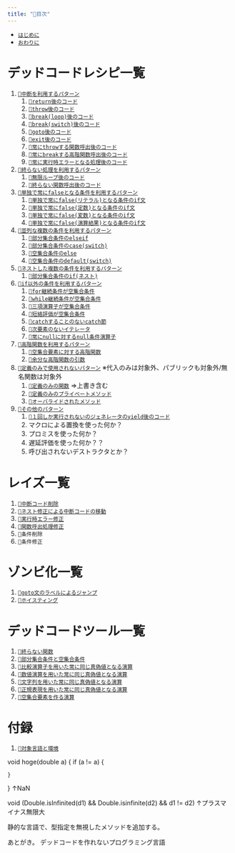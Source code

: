 ```yaml
---
title: "📑目次"
---
```


- [`はじめに`](./introduction)
- [`おわりに`](./afterword)

# デッドコードレシピ一覧

1. [`🔖中断を利用するパターン`](./p_after)
    1. [`🧪return後のコード`](./r_after_return)
    1. [`🧪throw後のコード`](./r_after_throw)
    1. [`🧪break(loop)後のコード`](./r_after_loop_break)
    1. [`🧪break(switch)後のコード`](./r_after_switch_break)
    1. [`🧪goto後のコード`](./r_after_goto)
    1. [`🧪exit後のコード`](./r_after_exit)
    1. [`🧪常にthrowする関数呼出後のコード`](./r_after_func_throw)
    1. [`🧪常にbreakする高階関数呼出後のコード`](./r_after_break_yield)
    1. [`🧪常に実行時エラーとなる処理後のコード`](./r_after_runtime_error)
1. [`🔖終らない処理を利用するパターン`](./p_forever)
    1. [`🧪無限ループ後のコード`](./r_forever_loop)
    1. [`🧪終らない関数呼出後のコード`](./r_forever_func)
1. [`🔖単独で常にfalseとなる条件を利用するパターン`](./p_simple_if)
    1. [`🧪単独で常にfalse(リテラル)となる条件のif文`](./r_simple_if_literal)
    1. [`🧪単独で常にfalse(定数)となる条件のif文`](./r_simple_if_const)
    1. [`🧪単独で常にfalse(変数)となる条件のif文`](./r_simple_if_variable)
    1. [`🧪単独で常にfalse(演算結果)となる条件のif文`](./r_simple_if_operation)
1. [`🔖並列な複数の条件を利用するパターン`](./p_parallel_if)
    1. [`🧪部分集合条件のelseif`](./r_parallel_elseif)
    1. [`🧪部分集合条件のcase(switch)`](./r_parallel_switch_case)
    1. [`🧪空集合条件のelse`](./r_parallel_else)
    1. [`🧪空集合条件のdefault(switch)`](./r_parallel_switch_default)
1. [`🔖ネストした複数の条件を利用するパターン`](./p_nest_if)
    1. [`🧪部分集合条件のif(ネスト)`](./r_nest_if)
1. [`🔖if以外の条件を利用するパターン`](./p_cond_other)
    1. [`🧪for継続条件が空集合条件`](./r_cond_other_for)
    1. [`🧪while継続条件が空集合条件`](./r_cond_other_while)
    1. [`🧪三項演算子が空集合条件`](./r_cond_other_ternary)
    1. [`🧪短絡評価が空集合条件`](./r_cond_other_short_circuit)
    1. [`🧪catchすることのないcatch節`](./r_cond_other_catch)
    1. [`🧪次要素のないイテレータ`](./r_cond_other_iterator)
    1. [`🧪常にnullに対するnull条件演算子`](./r_cond_other_null)
1. [`🔖高階関数を利用するパターン`](./p_func)
    1. [`🧪空集合要素に対する高階関数`](./r_func_empty)
    1. [`🧪余分な高階関数の引数`](./r_func_arg)
1. [`🔖定義のみで使用されないパターン`](./p_def) ※代入のみは対象外、パブリックも対象外/無名関数は対象外
    1. [`🧪定義のみの関数`](./r_def_func) ⇒上書き含む
    1. [`🧪定義のみのプライベートメソッド`](./r_def_method)
    1. [`🧪オーバライドされたメソッド`](./r_def_override)
1. [`🔖その他のパターン`](./p_other)
    1. [`🧪１回しか実行されないのジェネレータのyield後のコード`](./r_other_generator_yield)
    1. マクロによる置換を使った何か？
    1. プロミスを使った何か？
    1. 遅延評価を使った何か？？
    1. 呼び出されないデストラクタとか？

# レイズ一覧

1. [`👼中断コード削除`](./a_after_stop_delete)
1. [`👼ネスト修正による中断コードの移動`](./a_after_stop_move)
1. [`👼実行時エラー修正`](./a_after_fix_runtime_error)
1. [`👼関数呼出処理修正`](./a_fix_call)
1. `👼条件削除`
1. `👼条件修正`


# ゾンビ化一覧

1. [`🧟goto文のラベルによるジャンプ`](./z_goto)
1. [`🧟ホイスティング`](./z_hoisting)

# デッドコードツール一覧

1. [`🔪終らない関数`](./t_forever_func)
1. [`🔪部分集合条件と空集合条件`](./t_cond_set)
1. [`🔪比較演算子を用いた常に同じ真偽値となる演算`](./t_cond_comp)
1. [`🔪数値演算を用いた常に同じ真偽値となる演算`](./t_cond_num)
1. [`🔪文字列を用いた常に同じ真偽値となる演算`](./t_cond_str)
1. [`🔪正規表現を用いた常に同じ真偽値となる演算`](./t_cond_regex)
1. [`🔪空集合要素を作る演算`](./t_empty_set)

# 付録

1. [`🧰対象言語と環境`](./environment)







void hoge(double a) {
    if (a != a) {

    }
}
↑NaN

void (Double.isInfinited(d1) && Double.isinfinite(d2) && d1 != d2)
↑プラスマイナス無限大



静的な言語で、型指定を無視したメソッドを追加する。

あとがき。
デッドコードを作れないプログラミング言語
